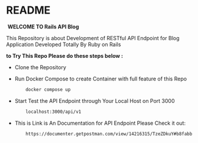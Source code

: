 # README

​		                            **WELCOME TO Rails API Blog**

This Repository is about Development of RESTful API Endpoint for Blog Application Developed Totally By Ruby on Rails

**to Try This Repo Please do these steps below :**

- Clone the Repository 

- Run Docker Compose to create Container with full feature of this Repo
    ```sh
        docker compose up
    ```

- Start Test the API Endpoint through Your Local Host on Port 3000
    ```sh
        localhost:3000/api/v1
    ```

- This is Link is An Documentation for API Endpoint Please Check it out:
    ```sh
        https://documenter.getpostman.com/view/14216315/TzeZDkuY#b8fabbec-4624-42c8-92cf-7c33933e8793
    ```
